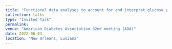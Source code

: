 ```yaml
---
title: "Functional data analyses to account for and interpret glucose patterns in continuous glucose monitoring"
collection: talks
type: "Invited Talk"
permalink: 
venue: "American Diabetes Association 82nd meeting (ADA)"
date: 2022-06-03
location: "New Orleans, Lusiana"
---
```



